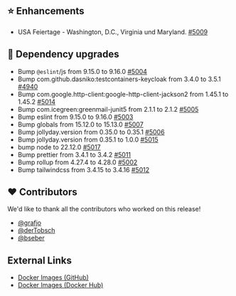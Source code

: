 ## ⭐ Enhancements

- USA Feiertage - Washington, D.C., Virginia und Maryland. [#5009](https://github.com/urlaubsverwaltung/urlaubsverwaltung/issues/5009)

## 🔨 Dependency upgrades

- Bump `@eslint`/js from 9.15.0 to 9.16.0 [#5004](https://github.com/urlaubsverwaltung/urlaubsverwaltung/pull/5004)
- Bump com.github.dasniko:testcontainers-keycloak from 3.4.0 to 3.5.1 [#4940](https://github.com/urlaubsverwaltung/urlaubsverwaltung/pull/4940)
- Bump com.google.http-client:google-http-client-jackson2 from 1.45.1 to 1.45.2 [#5014](https://github.com/urlaubsverwaltung/urlaubsverwaltung/pull/5014)
- Bump com.icegreen:greenmail-junit5 from 2.1.1 to 2.1.2 [#5005](https://github.com/urlaubsverwaltung/urlaubsverwaltung/pull/5005)
- Bump eslint from 9.15.0 to 9.16.0 [#5003](https://github.com/urlaubsverwaltung/urlaubsverwaltung/pull/5003)
- Bump globals from 15.12.0 to 15.13.0 [#5007](https://github.com/urlaubsverwaltung/urlaubsverwaltung/pull/5007)
- Bump jollyday.version from 0.35.0 to 0.35.1 [#5006](https://github.com/urlaubsverwaltung/urlaubsverwaltung/pull/5006)
- Bump jollyday.version from 0.35.1 to 1.0.0 [#5015](https://github.com/urlaubsverwaltung/urlaubsverwaltung/pull/5015)
- bump node to 22.12.0 [#5017](https://github.com/urlaubsverwaltung/urlaubsverwaltung/pull/5017)
- Bump prettier from 3.4.1 to 3.4.2 [#5011](https://github.com/urlaubsverwaltung/urlaubsverwaltung/pull/5011)
- Bump rollup from 4.27.4 to 4.28.0 [#5002](https://github.com/urlaubsverwaltung/urlaubsverwaltung/pull/5002)
- Bump tailwindcss from 3.4.15 to 3.4.16 [#5012](https://github.com/urlaubsverwaltung/urlaubsverwaltung/pull/5012)

## ❤️ Contributors

We'd like to thank all the contributors who worked on this release!

- [@grafjo](https://github.com/grafjo)
- [@derTobsch](https://github.com/derTobsch)
- [@bseber](https://github.com/bseber)
## External Links

- [Docker Images (GitHub)](https://github.com/urlaubsverwaltung/urlaubsverwaltung/pkgs/container/urlaubsverwaltung%2Furlaubsverwaltung)
- [Docker Images (Docker Hub)](https://hub.docker.com/r/urlaubsverwaltung/urlaubsverwaltung)
